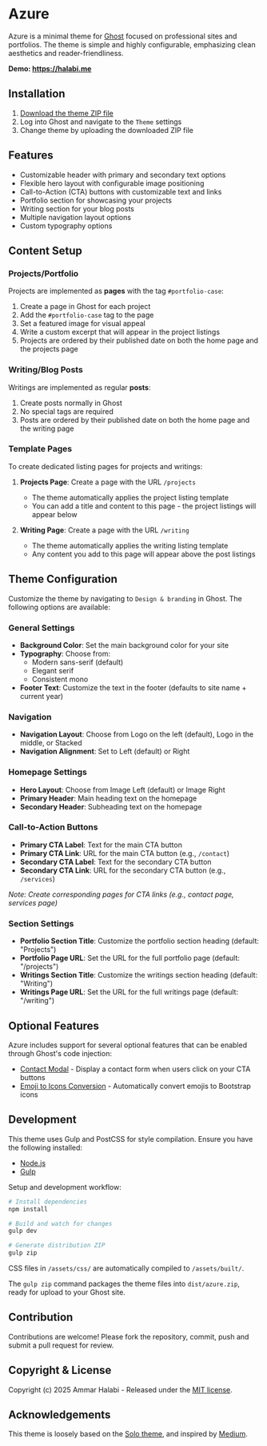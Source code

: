 # Azure

Azure is a minimal theme for [Ghost](https://github.com/TryGhost/Ghost) focused on professional sites and portfolios. The theme is simple and highly configurable, emphasizing clean aesthetics and reader-friendliness.

**Demo: https://halabi.me**

## Installation

1. [Download the theme ZIP file](https://github.com/Woolball/Azure/raw/main/dist/azure.zip)
2. Log into Ghost and navigate to the `Theme` settings
3. Change theme by uploading the downloaded ZIP file

## Features

- Customizable header with primary and secondary text options
- Flexible hero layout with configurable image positioning
- Call-to-Action (CTA) buttons with customizable text and links
- Portfolio section for showcasing your projects
- Writing section for your blog posts
- Multiple navigation layout options
- Custom typography options

## Content Setup

### Projects/Portfolio

Projects are implemented as **pages** with the tag `#portfolio-case`:

1. Create a page in Ghost for each project
2. Add the `#portfolio-case` tag to the page
3. Set a featured image for visual appeal
4. Write a custom excerpt that will appear in the project listings
5. Projects are ordered by their published date on both the home page and the projects page

### Writing/Blog Posts

Writings are implemented as regular **posts**:

1. Create posts normally in Ghost
2. No special tags are required
3. Posts are ordered by their published date on both the home page and the writing page

### Template Pages

To create dedicated listing pages for projects and writings:

1. **Projects Page**: Create a page with the URL `/projects`
   - The theme automatically applies the project listing template
   - You can add a title and content to this page - the project listings will appear below
   
2. **Writing Page**: Create a page with the URL `/writing`
   - The theme automatically applies the writing listing template
   - Any content you add to this page will appear above the post listings

## Theme Configuration

Customize the theme by navigating to `Design & branding` in Ghost. The following options are available:

### General Settings

- **Background Color**: Set the main background color for your site
- **Typography**: Choose from:
  - Modern sans-serif (default)
  - Elegant serif 
  - Consistent mono
- **Footer Text**: Customize the text in the footer (defaults to site name + current year)

### Navigation

- **Navigation Layout**: Choose from Logo on the left (default), Logo in the middle, or Stacked
- **Navigation Alignment**: Set to Left (default) or Right

### Homepage Settings

- **Hero Layout**: Choose from Image Left (default) or Image Right
- **Primary Header**: Main heading text on the homepage
- **Secondary Header**: Subheading text on the homepage

### Call-to-Action Buttons

- **Primary CTA Label**: Text for the main CTA button
- **Primary CTA Link**: URL for the main CTA button (e.g., `/contact`)
- **Secondary CTA Label**: Text for the secondary CTA button
- **Secondary CTA Link**: URL for the secondary CTA button (e.g., `/services`)

*Note: Create corresponding pages for CTA links (e.g., contact page, services page)*

### Section Settings

- **Portfolio Section Title**: Customize the portfolio section heading (default: "Projects")
- **Portfolio Page URL**: Set the URL for the full portfolio page (default: "/projects")
- **Writings Section Title**: Customize the writings section heading (default: "Writing")
- **Writings Page URL**: Set the URL for the full writings page (default: "/writing")

## Optional Features

Azure includes support for several optional features that can be enabled through Ghost's code injection:

- [Contact Modal](docs/features/contact-modal.md) - Display a contact form when users click on your CTA buttons
- [Emoji to Icons Conversion](docs/features/emoji-to-icons.md) - Automatically convert emojis to Bootstrap icons

## Development

This theme uses Gulp and PostCSS for style compilation. Ensure you have the following installed:
- [Node.js](https://nodejs.org/)
- [Gulp](https://gulpjs.com)

Setup and development workflow:

```bash
# Install dependencies
npm install

# Build and watch for changes
gulp dev

# Generate distribution ZIP
gulp zip
```

CSS files in `/assets/css/` are automatically compiled to `/assets/built/`. 

The `gulp zip` command packages the theme files into `dist/azure.zip`, ready for upload to your Ghost site.

## Contribution

Contributions are welcome! Please fork the repository, commit, push and submit a pull request for review.

## Copyright & License

Copyright (c) 2025 Ammar Halabi - Released under the [MIT license](LICENSE).

## Acknowledgements

This theme is loosely based on the [Solo theme](https://github.com/TryGhost/Solo), and inspired by [Medium](https://medium.com).

